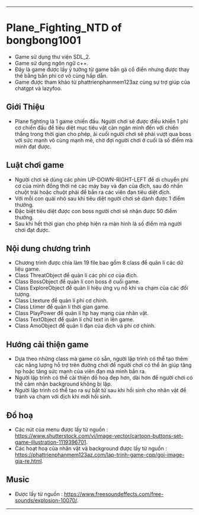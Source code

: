 -----------------------------------------------------------------------------------------------------------------------------------------------
# Plane_Fighting_NTD of bongbong1001
- Game sử dụng thư viện SDL_2.
- Game sử dụng ngôn ngữ c++.
- Đây là game được lấy ý tưởng từ game bắn gà cổ điển nhưng được thay thế bằng bắn phi cơ vô cùng hấp dẫn.
- Game được tham khảo từ phattrienphanmem123az cùng sự trợ giúp của chatgpt và lazyfoo.

## Giới Thiệu
- Plane fighting là 1 game chiến đấu. Người chơi sẽ được điều khiển 1 phi cơ chiến đấu để tiêu diệt mục tiêu vật cản ngăn mình 
đến với chiến thắng trong thời gian cho phép, ải cuối người chơi sẽ phải vượt qua boss với sức mạnh vô cùng mạnh mẽ, chờ đợi người 
chơi ở cuối là số điểm mà mình đạt được.

## Luật chơi game
- Người chơi sẽ dùng các phím UP-DOWN-RIGHT-LEFT để di chuyển phi cơ của mình đồng thời né các máy bay và đạn của địch, sau đó nhấn chuột trái 
  hoặc chuột phải để bắn ra các viên đạn tiêu diệt địch.
- Với mỗi con quái nhỏ sau khi tiêu diệt người chơi sẽ dành được 1 điểm thưởng.
- Đặc biệt tiêu diệt được con boss người chơi sẽ nhận được 50 điểm thưởng.
- Sau khi hết thời gian cho phép hiện ra màn hình là số điểm mà người chơi đạt được.
## Nội dung chương trình
- Chương trình được chia làm 19 file bao gồm 8 class để quản lí các dữ liệu game.
- Class ThreatObject để quản lí các phi cơ của địch.
- Class BossObject để quản lí con boss ở cuối game.
- Class ExploreObject để quản lí hiệu ứng vụ nổ khi va chạm của các đối tượng.
- Class Ltexture để quản lí phi cơ chính.
- Class Ltimer để quản lí thời gian game.
- Class PlayPower để quản lí hp hay mạng của nhân vật.
- Class TextObject để quản lí chữ text in lên game.
- Class AmoObject để quản lí đạn của địch và phi cơ chính.
## Hướng cải thiện game
- Dựa theo những class mà game có sẵn, người lập trình có thể tạo thêm các năng lượng hỗ trợ trên đường chơi để người chơi có thể ăn giúp 
  tăng hp hoặc tăng sức mạnh của viên đạn mà mình bắn ra.
- Người lập trình có thể cải thiện đồ hoạ đẹp hơn, dài hơn để người chơi có thể cảm nhận background không bị lặp.
- Người lập trình có thể tạo ra sự bất tử sau khi hồi sinh cho nhân vật để tránh va chạm với địch khi mới hồi sinh.
## Đồ hoạ
- Các nút của menu được lấy từ nguồn : https://www.shutterstock.com/vi/image-vector/cartoon-buttons-set-game-illustration-1119396701.
- Các hoạt hoạ của nhân vật và background được lấy từ nguồn : https://phattrienphanmem123az.com/lap-trinh-game-cpp/goi-image-gia-re.html.

## Music

- Được lấy từ nguồn : https://www.freesoundeffects.com/free-sounds/explosion-10070/.
-------------------------------------------------------------------------------------------------------------------------------------------------



